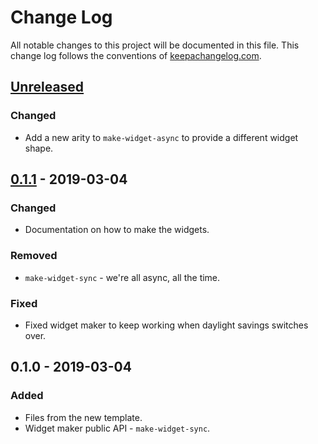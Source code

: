 # Change Log
All notable changes to this project will be documented in this file. This change log follows the conventions of [keepachangelog.com](http://keepachangelog.com/).

## [Unreleased]
### Changed
- Add a new arity to `make-widget-async` to provide a different widget shape.

## [0.1.1] - 2019-03-04
### Changed
- Documentation on how to make the widgets.

### Removed
- `make-widget-sync` - we're all async, all the time.

### Fixed
- Fixed widget maker to keep working when daylight savings switches over.

## 0.1.0 - 2019-03-04
### Added
- Files from the new template.
- Widget maker public API - `make-widget-sync`.

[Unreleased]: https://github.com/your-name/sayaka/compare/0.1.1...HEAD
[0.1.1]: https://github.com/your-name/sayaka/compare/0.1.0...0.1.1
